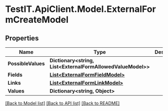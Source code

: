 # TestIT.ApiClient.Model.ExternalFormCreateModel

## Properties

Name | Type | Description | Notes
------------ | ------------- | ------------- | -------------
**PossibleValues** | **Dictionary&lt;string, List&lt;ExternalFormAllowedValueModel&gt;&gt;** |  | 
**Fields** | [**List&lt;ExternalFormFieldModel&gt;**](ExternalFormFieldModel.md) |  | 
**Links** | [**List&lt;ExternalFormLinkModel&gt;**](ExternalFormLinkModel.md) |  | 
**Values** | **Dictionary&lt;string, Object&gt;** |  | 

[[Back to Model list]](../README.md#documentation-for-models) [[Back to API list]](../README.md#documentation-for-api-endpoints) [[Back to README]](../README.md)

